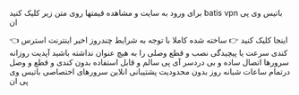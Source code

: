 برای ورود به سایت و مشاهده قیمتها روی متن زیر کلیک کنید
batis vpn باتیس وی پی ان

👈 اینجا کلیک کنید 👉
ساخته شده کاملا با توجه به شرایط چندروز اخیر اینترنت
استرس کندی سرعت یا پیچیدگی نصب و قطع وصلی را به هیچ عنوان نداشته باشید
آپدیت روزانه سرورها
اتصال ساده و بی دردسر
آی پی سالم و قابل استفاده 
بدون کندی و قطع و وصل درتمام ساعات شبانه روز
بدون محدودیت 
پشتیبانی انلاین
سرورهای اختصاصی
باتیس وی پی ان
